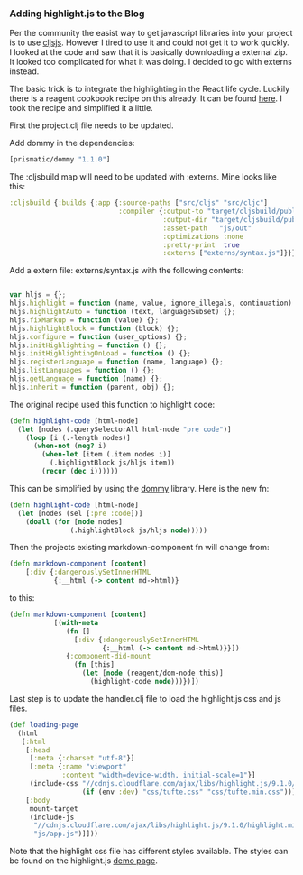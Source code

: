 ### Adding highlight.js to the Blog

Per the community the easist way to get javascript libraries into your project is to use [cljsjs](http://cljsjs.github.io/). However I tired to use it and could not get it to work quickly. I looked at the code and saw that it is basically downloading a external zip. It looked too complicated for what it was doing. I decided to go with externs instead.

The basic trick is to integrate the highlighting in the React life cycle. Luckily there is a reagent cookbook recipe on this already. It can be found [here](https://github.com/reagent-project/reagent-cookbook/tree/master/recipes/markdown-editor). I took the recipe and simplified it a little.

First the project.clj file needs to be updated.

Add dommy in the dependencies:

```clojure
[prismatic/dommy "1.1.0"]
```

The :cljsbuild map will need to be updated with :externs. Mine looks like this:

```clojure
:cljsbuild {:builds {:app {:source-paths ["src/cljs" "src/cljc"]
                           :compiler {:output-to "target/cljsbuild/public/js/app.js"
                                      :output-dir "target/cljsbuild/public/js/out"
                                      :asset-path   "js/out"
                                      :optimizations :none
                                      :pretty-print  true
                                      :externs ["externs/syntax.js"]}}}}
```

Add a extern file: externs/syntax.js with the following contents:

```javascript

var hljs = {};
hljs.highlight = function (name, value, ignore_illegals, continuation) {};
hljs.highlightAuto = function (text, languageSubset) {};
hljs.fixMarkup = function (value) {};
hljs.highlightBlock = function (block) {};
hljs.configure = function (user_options) {};
hljs.initHighlighting = function () {};
hljs.initHighlightingOnLoad = function () {};
hljs.registerLanguage = function (name, language) {};
hljs.listLanguages = function () {};
hljs.getLanguage = function (name) {};
hljs.inherit = function (parent, obj) {};

```

The original recipe used this function to highlight code:

```clojure
(defn highlight-code [html-node]
  (let [nodes (.querySelectorAll html-node "pre code")]
    (loop [i (.-length nodes)]
      (when-not (neg? i)
        (when-let [item (.item nodes i)]
          (.highlightBlock js/hljs item))
        (recur (dec i))))))
```

This can be simplified by using the [dommy](https://github.com/plumatic/dommy) library. Here is the new fn:

```clojure
(defn highlight-code [html-node]
  (let [nodes (sel [:pre :code])]
    (doall (for [node nodes]
               (.highlightBlock js/hljs node)))))
```

Then the projects existing markdown-component fn will change from:

``` clojure
(defn markdown-component [content]
    [:div {:dangerouslySetInnerHTML
           {:__html (-> content md->html)}
```

to this:

```clojure
(defn markdown-component [content]
           [(with-meta
              (fn []
                [:div {:dangerouslySetInnerHTML
                       {:__html (-> content md->html)}}])
              {:component-did-mount
                (fn [this]
                  (let [node (reagent/dom-node this)]
                    (highlight-code node)))})])
```

Last step is to update the handler.clj file to load the highlight.js css and js files.

``` clojure
(def loading-page
  (html
   [:html
    [:head
     [:meta {:charset "utf-8"}]
     [:meta {:name "viewport"
             :content "width=device-width, initial-scale=1"}]
     (include-css "//cdnjs.cloudflare.com/ajax/libs/highlight.js/9.1.0/styles/agate.min.css"
                  (if (env :dev) "css/tufte.css" "css/tufte.min.css"))]
    [:body
     mount-target
     (include-js
      "//cdnjs.cloudflare.com/ajax/libs/highlight.js/9.1.0/highlight.min.js"
      "js/app.js")]]))
```

Note that the highlight css file has different styles available. The styles can be found on the highlight.js [demo page](https://highlightjs.org/static/demo/). 
